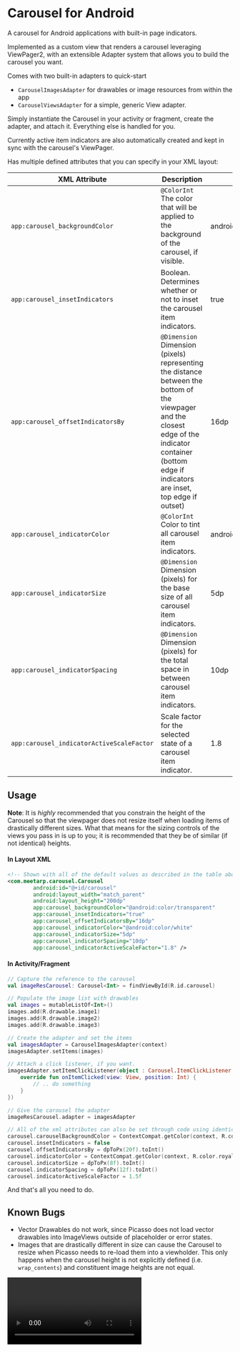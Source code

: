 # Carousel for Android
A carousel for Android applications with built-in page indicators.

Implemented as a custom view that renders a carousel leveraging ViewPager2, with an
extensible Adapter system that allows you to build the carousel you want.

Comes with two built-in adapters to quick-start

* `CarouselImagesAdapter` for drawables or image resources from within the app
* `CarouselViewsAdapter` for a simple, generic View adapter.

Simply instantiate the Carousel in your activity or fragment, create the adapter, and attach it.
Everything else is handled for you.

Currently active item indicators are also automatically created and kept in sync
with the carousel's ViewPager.

Has multiple defined attributes that you can specify in your XML layout:

|XML Attribute|Description|Default|
|-------------|-----------|-------|
|`app:carousel_backgroundColor`|`@ColorInt` The color that will be applied to the background of the carousel, if visible.|android.R.color.transparent|
|`app:carousel_insetIndicators`|Boolean. Determines whether or not to inset the carousel item indicators.|true|
|`app:carousel_offsetIndicatorsBy`|`@Dimension` Dimension (pixels) representing the distance between the bottom of the viewpager and the closest edge of the indicator container (bottom edge if indicators are inset, top edge if outset)|16dp|
|`app:carousel_indicatorColor`|`@ColorInt` Color to tint all carousel item indicators.|android.R.color.white|
|`app:carousel_indicatorSize`|`@Dimension` Dimension (pixels) for the base size of all carousel item indicators.|5dp|
|`app:carousel_indicatorSpacing`|`@Dimension` Dimension (pixels) for the total space in between carousel item indicators.|10dp|
|`app:carousel_indicatorActiveScaleFactor`|Scale factor for the selected state of a carousel item indicator.|1.8|

## Usage

**Note**: It is _highly_ recommended that you constrain the height of the Carousel so
that the viewpager does not resize itself when loading items of drastically different sizes.
What that means for the sizing controls of the views you pass in is up to you; it is
recommended that they be of similar (if not identical) heights.

#### In Layout XML
```xml
<!-- Shown with all of the default values as described in the table above -->
<com.meetarp.carousel.Carousel
        android:id="@+id/carousel"
        android:layout_width="match_parent"
        android:layout_height="200dp"
        app:carousel_backgroundColor="@android:color/transparent"
        app:carousel_insetIndicators="true"
        app:carousel_offsetIndicatorsBy="16dp"
        app:carousel_indicatorColor="@android:color/white"
        app:carousel_indicatorSize="5dp"
        app:carousel_indicatorSpacing="10dp"
        app:carousel_indicatorActiveScaleFactor="1.8" />
```

#### In Activity/Fragment
```kotlin
// Capture the reference to the carousel
val imageResCarousel: Carousel<Int> = findViewById(R.id.carousel)

// Populate the image list with drawables
val images = mutableListOf<Int>()
images.add(R.drawable.image1)
images.add(R.drawable.image2)
images.add(R.drawable.image3)

// Create the adapter and set the items
val imagesAdapter = CarouselImagesAdapter(context)
imagesAdapter.setItems(images)

// Attach a click listener, if you want.
imagesAdapter.setItemClickListener(object : Carousel.ItemClickListener {
    override fun onItemClicked(view: View, position: Int) {
        // .. do something
    }
})

// Give the carousel the adapter
imageResCarousel.adapter = imagesAdapter

// All of the xml attributes can also be set through code using identically named accessors
carousel.carouselBackgroundColor = ContextCompat.getColor(context, R.color.grey)
carousel.insetIndicators = false
carousel.offsetIndicatorsBy = dpToPx(20f).toInt()
carousel.indicatorColor = ContextCompat.getColor(context, R.color.royal_blue)
carousel.indicatorSize = dpToPx(8f).toInt()
carousel.indicatorSpacing = dpToPx(12f).toInt()
carousel.indicatorActiveScaleFactor = 1.5f
```

And that's all you need to do.

## Known Bugs
* Vector Drawables do not work, since Picasso does not load vector drawables
    into ImageViews outside of placeholder or error states.
* Images that are drastically different in size can cause the Carousel to resize when
    Picasso needs to re-load them into a viewholder. This only happens when the carousel
    height is not explicitly defined (i.e. `wrap_contents`) and constituent image heights
    are not equal.
    
![Carousel example](carousel.webm)